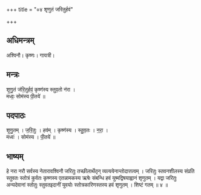 +++
title = "०४ शृणुतं जरितुर्हवं"

+++
## अधिमन्त्रम्
अश्विनौ। कृष्णः। गायत्री।

## मन्त्रः
शृ॒णु॒तं ज॑रि॒तुर्हवं॒ कृष्ण॑स्य स्तुव॒तो न॑रा ।  
मध्वः॒ सोम॑स्य पी॒तये॑ ॥

## पदपाठः
शृ॒णु॒तम् । ज॒रि॒तुः । हव॑म् । कृष्ण॑स्य । स्तु॒व॒तः । न॒रा॒ ।  
मध्वः॑ । सोम॑स्य । पी॒तये॑ ॥

## भाष्यम्
हे नरा नरौ सर्वस्य नेतारावश्विनौ जरितुः तच्छीलार्थेतृन् व्यत्ययेनान्तोदात्तत्वम् । जरितुः स्तवनशीलस्य संप्रति स्तुवतः स्तोत्रं कुर्वतः कृष्णस्य एतन्नामकस्य ऋषेः संबन्धि हवं युष्मद्विषयाह्वानं शृणुतम् । यद्वा जरितुः अन्यदेवानां स्तोतुः स्तुवतइदानीं युवयोः स्तोत्रकारिणस्तस्य हवं शृणुतम् । शिष्टं गतम् ॥ ४ ॥